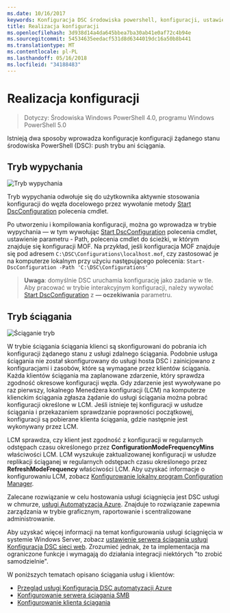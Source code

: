 ```yaml
---
ms.date: 10/16/2017
keywords: Konfiguracja DSC środowiska powershell, konfiguracji, ustawienia
title: Realizacja konfiguracji
ms.openlocfilehash: 3d938d14a4da645bbea7ba30ab41e0af72c4b94e
ms.sourcegitcommit: 54534635eedacf531d8d6344019dc16a50b8b441
ms.translationtype: MT
ms.contentlocale: pl-PL
ms.lasthandoff: 05/16/2018
ms.locfileid: "34188483"
---
```

# <a name="enacting-configurations"></a>Realizacja konfiguracji

>Dotyczy: Środowiska Windows PowerShell 4.0, programu Windows PowerShell 5.0

Istnieją dwa sposoby wprowadza konfiguracje konfiguracji żądanego stanu środowiska PowerShell (DSC): push trybu ani ściągania.

## <a name="push-mode"></a>Tryb wypychania

![Tryb wypychania](images/pushModel.png "push jak działa tryb")

Tryb wypychania odwołuje się do użytkownika aktywnie stosowania konfiguracji do węzła docelowego przez wywołanie metody [Start DscConfiguration](https://technet.microsoft.com/library/dn521623.aspx) polecenia cmdlet.

Po utworzeniu i kompilowania konfiguracji, można go wprowadza w trybie wypychania — w tym wywołując [Start DscConfiguration](https://technet.microsoft.com/library/dn521623.aspx) polecenia cmdlet, ustawienie parametru - Path, polecenia cmdlet do ścieżki, w którym znajduje się konfiguracji MOF.
Na przykład, jeśli konfiguracja MOF znajduje się pod adresem `C:\DSC\Configurations\localhost.mof`, czy zastosować je na komputerze lokalnym przy użyciu następującego polecenia: `Start-DscConfiguration -Path 'C:\DSC\Configurations'`

> __Uwaga__: domyślnie DSC uruchamia konfigurację jako zadanie w tle. Aby pracować w trybie interakcyjnym konfiguracji, należy wywołać [Start DscConfiguration](https://technet.microsoft.com/library/dn521623.aspx) z __— oczekiwania__ parametru.

## <a name="pull-mode"></a>Tryb ściągania

![Ściąganie tryb](images/pullModel.png "ściągnięcia jak działa tryb")

W trybie ściągania ściągania klienci są skonfigurowani do pobrania ich konfiguracji żądanego stanu z usługi zdalnego ściągania.
Podobnie usługa ściągania nie został skonfigurowany do usługi hosta DSC i zainicjowano z konfiguracjami i zasobów, które są wymagane przez klientów ściągania.
Każda klientów ściągania ma zaplanowane zdarzenie, który sprawdza zgodność okresowe konfiguracji węzła.
Gdy zdarzenie jest wywoływane po raz pierwszy, lokalnego Menedżera konfiguracji (LCM) na komputerze klienckim ściągania zgłasza żądanie do usługi ściągania można pobrać konfiguracji określone w LCM.
Jeśli istnieje tej konfiguracji w usłudze ściągania i przekazaniem sprawdzanie poprawności początkowej, konfiguracji są pobierane klienta ściągania, gdzie następnie jest wykonywany przez LCM.

LCM sprawdza, czy klient jest zgodność z konfiguracji w regularnych odstępach czasu określonego przez **ConfigurationModeFrequencyMins** właściwości LCM.
LCM wyszukuje zaktualizowanej konfiguracji w usłudze replikacji ściąganej w regularnych odstępach czasu określonego przez **RefreshModeFrequency** właściwości LCM.
Aby uzyskać informacje o konfigurowaniu LCM, zobacz [Konfigurowanie lokalny program Configuration Manager](metaConfig.md).

Zalecane rozwiązanie w celu hostowania usługi ściągnięcia jest DSC usługi w chmurze, [usługi Automatyzacja Azure](https://azure.microsoft.com/services/automation/).
Znajduje to rozwiązanie zapewnia zarządzania w trybie graficznym, raportowanie i scentralizowane administrowanie.

Aby uzyskać więcej informacji na temat konfigurowania usługi ściągnięcia w systemie Windows Server, zobacz [ustawienie serwera ściągania usługi Konfiguracja DSC sieci web](pullServer.md).
Zrozumieć jednak, że ta implementacja ma ograniczone funkcje i wymagają do działania integracji niektórych "to zrobić samodzielnie".

W poniższych tematach opisano ściągania usług i klientów:

- [Przegląd usługi Konfiguracja DSC automatyzacji Azure](https://docs.microsoft.com/en-us/azure/automation/automation-dsc-overview)
- [Konfigurowanie serwera ściągania SMB](pullServerSMB.md)
- [Konfigurowanie klienta ściągania](pullClientConfigID.md)
